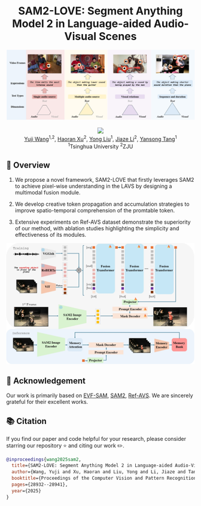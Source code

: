 <div align="center">
<h1>  SAM2-LOVE: Segment Anything Model 2 in Language-aided Audio-Visual Scenes </h1>
<div align=center>
<img width="650" alt="image" src="assests/teaser.png">
</div>
<br>
<a href='https://arxiv.org/abs/2506.01558'><img src='https://img.shields.io/badge/Arxiv-2505.14231-A42C25?style=flat&logo=arXiv&logoColor=A42C25'></a>


<br>
<div>
<a href="https://sulebai.github.io/">Yuji Wang</a><sup>1,2</sup>,
<a href="" target="_blank">Haoran Xu</a><sup>2</sup>,
<a href="https://yongliu20.github.io/">Yong Liu</a><sup>1</sup>,
<a href="" target="_blank">Jiaze Li</a><sup>2</sup>,
<a href="https://andytang15.github.io/">Yansong Tang</a><sup>1</sup>
</div>
<div>
    <sup>1</sup>Tsinghua University
    <sup>2</sup>ZJU
</div>
</div>

## 📖 Overview
1. We propose a novel framework, SAM2-LOVE that firstly leverages SAM2 to achieve pixel-wise understanding in the LAVS by designing a multimodal fusion module.

2. We develop creative token propagation and accumulation strategies to improve spatio-temporal comprehension of the promtable token.

3. Extensive experiments on Ref-AVS dataset demonstrate the superiority of our method, with ablation studies highlighting the simplicity and effectiveness of its modules.
<div align=center>
<img width="650" alt="image" src="assests/architeture.png">
</div>



## 🌹 Acknowledgement
Our work is primarily based on [EVF-SAM](https://github.com/hustvl/EVF-SAM?tab=readme-ov-file), [SAM2](https://github.com/facebookresearch/sam2), [Ref-AVS](https://github.com/GeWu-Lab/Ref-AVS). We are sincerely grateful for their excellent works.

## 📚 Citation

If you find our paper and code helpful for your research, please consider starring our repository ⭐ and citing our work ✏️.
```bibtex
@inproceedings{wang2025sam2,
  title={SAM2-LOVE: Segment Anything Model 2 in Language-aided Audio-Visual Scenes},
  author={Wang, Yuji and Xu, Haoran and Liu, Yong and Li, Jiaze and Tang, Yansong},
  booktitle={Proceedings of the Computer Vision and Pattern Recognition Conference},
  pages={28932--28941},
  year={2025}
}
```
